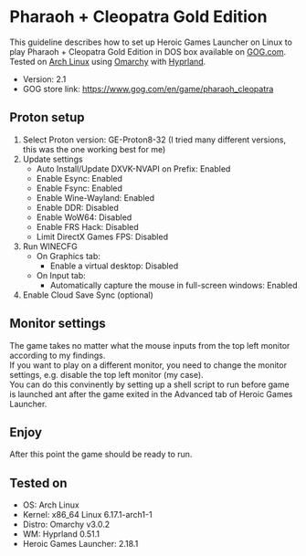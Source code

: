 # Pharaoh + Cleopatra Gold Edition

This guideline describes how to set up Heroic Games Launcher on Linux to play Pharaoh + Cleopatra Gold Edition in DOS box available on [GOG.com](https://www.gog.com/en/).  
Tested on [Arch Linux](https://archlinux.org/) using [Omarchy](https://omarchy.org/) with [Hyprland](https://hypr.land/).

* Version: 2.1
* GOG store link: <https://www.gog.com/en/game/pharaoh_cleopatra>

## Proton setup

1. Select Proton version: GE-Proton8-32 (I tried many different versions, this was the one working best for me)
2. Update settings
    * Auto Install/Update DXVK-NVAPI on Prefix: Enabled
    * Enable Esync: Enabled
    * Enable Fsync: Enabled
    * Enable Wine-Wayland: Enabled
    * Enable DDR: Disabled
    * Enable WoW64: Disabled
    * Enable FRS Hack: Disabled
    * Limit DirectX Games FPS: Disabled
3. Run WINECFG
    * On Graphics tab:
        * Enable a virtual desktop: Disabled
    * On Input tab:
        * Automatically capture the mouse in full-screen windows: Enabled
4. Enable Cloud Save Sync (optional)

## Monitor settings

The game takes no matter what the mouse inputs from the top left monitor according to my findings.  
If you want to play on a different monitor, you need to change the monitor settings, e.g. disable the top left monitor (my case).  
You can do this convinently by setting up a shell script to run before game is launched ant after the game exited in the Advanced tab of Heroic Games Launcher.

## Enjoy

After this point the game should be ready to run.

## Tested on

* OS: Arch Linux
* Kernel: x86_64 Linux 6.17.1-arch1-1
* Distro: Omarchy v3.0.2
* WM: Hyprland 0.51.1
* Heroic Games Launcher: 2.18.1
